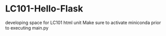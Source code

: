 # LC101-Hello-Flask
developing space for LC101 html unit
Make sure to activate miniconda prior to executing main.py
